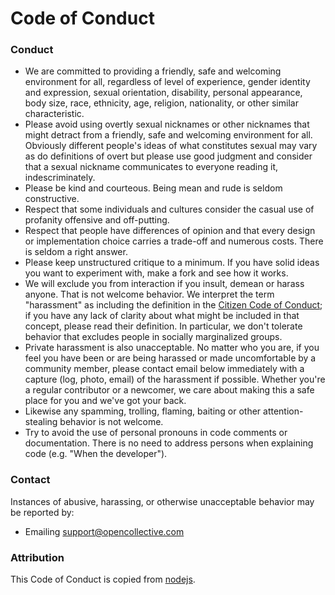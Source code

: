 # Code of Conduct

### Conduct

* We are committed to providing a friendly, safe and welcoming
  environment for all, regardless of level of experience, gender
  identity and expression, sexual orientation, disability,
  personal appearance, body size, race, ethnicity, age, religion,
  nationality, or other similar characteristic.
* Please avoid using overtly sexual nicknames or other nicknames that
  might detract from a friendly, safe and welcoming environment for
  all. Obviously different people's ideas of what constitutes sexual
  may vary as do definitions of overt but please use good judgment
  and consider that a sexual nickname communicates to everyone
  reading it, indescriminately. 
* Please be kind and courteous. Being mean and rude is seldom
  constructive.
* Respect that some individuals and cultures consider the casual use of
  profanity offensive and off-putting.
* Respect that people have differences of opinion and that every
  design or implementation choice carries a trade-off and numerous
  costs. There is seldom a right answer.
* Please keep unstructured critique to a minimum. If you have solid
  ideas you want to experiment with, make a fork and see how it works.
* We will exclude you from interaction if you insult, demean or harass
  anyone. That is not welcome behavior. We interpret the term
  "harassment" as including the definition in the [Citizen Code of
  Conduct](http://citizencodeofconduct.org/); if you have any lack of
  clarity about what might be included in that concept, please read
  their definition. In particular, we don't tolerate behavior that
  excludes people in socially marginalized groups.
* Private harassment is also unacceptable. No matter who you are, if
  you feel you have been or are being harassed or made uncomfortable
  by a community member, please contact email below immediately with a
  capture (log, photo, email) of the harassment if possible. Whether
  you're a regular contributor or a newcomer, we care about making this
  a safe place for you and we've got your back.
* Likewise any spamming, trolling, flaming, baiting or other
  attention-stealing behavior is not welcome.
* Try to avoid the use of personal pronouns in code comments or
  documentation. There is no need to address persons when explaining
  code (e.g. "When the developer").

### Contact
Instances of abusive, harassing, or otherwise unacceptable behavior may be
reported by:

* Emailing [support@opencollective.com](mailto:support@opencolletive.com)


### Attribution
This Code of Conduct is copied from [nodejs](https://github.com/nodejs/node/blob/master/CODE_OF_CONDUCT.md).
